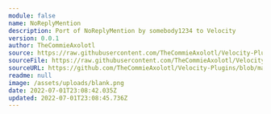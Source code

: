 ```yaml
---
module: false
name: NoReplyMention
description: Port of NoReplyMention by somebody1234 to Velocity
version: 0.0.1
author: TheCommieAxolotl
source: https://raw.githubusercontent.com/TheCommieAxolotl/Velocity-Plugins/main/
sourceFile: https://raw.githubusercontent.com/TheCommieAxolotl/Velocity-Plugins/main/NoReplyMention.plugin.js
sourceURL: https://github.com/TheCommieAxolotl/Velocity-Plugins/blob/main/
readme: null
image: /assets/uploads/blank.png
date: 2022-07-01T23:08:42.035Z
updated: 2022-07-01T23:08:45.736Z
---
```

